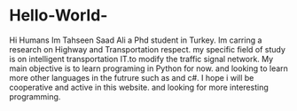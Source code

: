 # Hello-World-

Hi Humans 
Im Tahseen Saad Ali a Phd student in Turkey. 
Im carring a research on Highway and Transportation respect. my specific field of study is on intelligent transportation IT.to modify the traffic signal network. 
My main objective is to learn programing in Python for now. and looking to learn more other languages in the futrure such as and c#.
I hope i will be cooperative and active in this website. and looking for more interesting programming.
